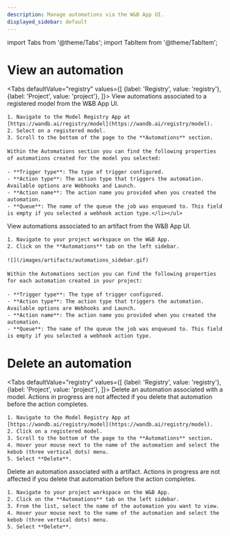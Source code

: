 ```yaml
---
description: Manage automations via the W&B App UI.
displayed_sidebar: default
---
```

import Tabs from '@theme/Tabs';
import TabItem from '@theme/TabItem';

# View an automation
<Tabs
  defaultValue="registry"
  values={[
    {label: 'Registry', value: 'registry'},
    {label: 'Project', value: 'project'},
  ]}>
  <TabItem value="registry">
     View automations associated to a registered model from the W&B App UI. 

    1. Navigate to the Model Registry App at [https://wandb.ai/registry/model](https://wandb.ai/registry/model).
    2. Select on a registered model. 
    3. Scroll to the bottom of the page to the **Automations** section.

    Within the Automations section you can find the following properties of automations created for the model you selected:

    - **Trigger type**: The type of trigger configured.
    - **Action type**: The action type that triggers the automation. Available options are Webhooks and Launch.
    - **Action name**: The action name you provided when you created the automation.
    - **Queue**: The name of the queue the job was enqueued to. This field is empty if you selected a webhook action type.</li></ul>
</TabItem>
  <TabItem value="project">
    View automations associated to an artifact from the W&B App UI. 

    1. Navigate to your project workspace on the W&B App. 
    2. Click on the **Automations** tab on the left sidebar.

    ![](/images/artifacts/automations_sidebar.gif)

    Within the Automations section you can find the following properties for each automation created in your project:

    - **Trigger type**: The type of trigger configured.
    - **Action type**: The action type that triggers the automation. Available options are Webhooks and Launch.
    - **Action name**: The action name you provided when you created the automation.
    - **Queue**: The name of the queue the job was enqueued to. This field is empty if you selected a webhook action type.
</TabItem>
</Tabs>


# Delete an automation
<Tabs
  defaultValue="registry"
  values={[
    {label: 'Registry', value: 'registry'},
    {label: 'Project', value: 'project'},
  ]}>
  <TabItem value="registry">
    Delete an automation associated with a model. Actions in progress are not affected if you delete that automation before the action completes. 

    1. Navigate to the Model Registry App at [https://wandb.ai/registry/model](https://wandb.ai/registry/model).
    2. Click on a registered model. 
    3. Scroll to the bottom of the page to the **Automations** section.
    4. Hover your mouse next to the name of the automation and select the kebob (three vertical dots) menu. 
    5. Select **Delete**.
  </TabItem>
  <TabItem value="project">
    Delete an automation associated with a artifact. Actions in progress are not affected if you delete that automation before the action completes. 

    1. Navigate to your project workspace on the W&B App. 
    2. Click on the **Automations** tab on the left sidebar.
    3. From the list, select the name of the automation you want to view.
    4. Hover your mouse next to the name of the automation and select the kebob (three vertical dots) menu. 
    5. Select **Delete**.
  </TabItem>
</Tabs>

